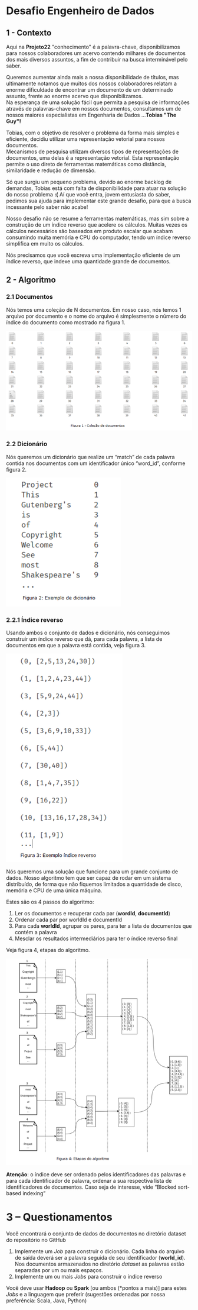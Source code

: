 # Desafio Engenheiro de Dados

## 1 - Contexto 

Aqui na **Projeto22** "conhecimento" é a palavra-chave, disponibilizamos para nossos colaboradores um acervo contendo milhares de documentos dos mais diversos assuntos, a fim de contribuir na busca interminável pelo saber. 

Queremos aumentar ainda mais a nossa disponibilidade de títulos, mas ultimamente notamos que muitos dos nossos colaboradores relatam a enorme dificuldade de encontrar um documento de um determinado assunto, frente ao enorme acervo que disponibilizamos.<br/> 
Na esperança de uma solução fácil que permita a pesquisa de informações através de palavras-chave em nossos documentos, consultamos um de nossos maiores especialistas em Engenharia de Dados ...**Tobias "The Guy"!** 

Tobias, com o objetivo de resolver o problema da forma mais simples e eficiente, decidiu utilizar uma representação vetorial para nossos documentos.<br/>
Mecanismos de pesquisa utilizam diversos tipos de representações de documentos, uma delas é a representação vetorial. Esta representação permite o uso direto de ferramentas matemáticas como distância, similaridade e redução de dimensão. 

Só que surgiu um pequeno problema, devido ao enorme backlog de demandas, Tobias está com falta de disponibilidade para atuar na solução do nosso problema **:(** 
Aí que você entra, jovem entusiasta do saber, pedimos sua ajuda para implementar este grande desafio, para que a busca incessante pelo saber não acabe!

Nosso desafio não se resume a ferramentas matemáticas, mas sim sobre a construção de um índice reverso que acelere os cálculos. Muitas vezes os cálculos necessários são baseados em produto escalar que acabam consumindo muita memória e CPU do computador, tendo um índice reverso simplifica em muito os cálculos.

Nós precisamos que você escreva uma implementação eficiente de um índice reverso, que indexe uma quantidade grande de documentos.



## 2 - Algoritmo
### 2.1 Documentos

Nós temos uma coleção de N documentos. Em nosso caso, nós temos 1 arquivo por documento e o nome do arquivo é simplesmente o número do índice do documento como mostrado na figura 1.


![alt text](images/figura_1.png "")


### 2.2 Dicionário

Nós queremos um dicionário que realize um “match” de cada palavra contida nos documentos com um identificador único “word_id”, conforme figura 2.


![alt text](images/figura_2.png "")


### 2.2.1 Índice reverso

Usando ambos o conjunto de dados e dicionário, nós conseguimos construir um índice reverso que dá, para cada palavra, a lista de documentos em que a palavra está contida, veja figura 3.


![alt text](images/figura_3.png "") 
  

Nós queremos uma solução que funcione para um grande conjunto de dados. Nosso algoritmo tem que ser capaz de rodar em um sistema distribuído, de forma que não fiquemos limitados a quantidade de disco, memória e CPU de uma única máquina.

Estes são os 4 passos do algoritmo:

1. Ler os documentos e recuperar cada par (**wordId**, **documentId**)
2. Ordenar cada par por worldId e documentId
3. Para cada **worldId**, agrupar os pares, para ter a lista de documentos que contém a palavra
4. Mesclar os resultados intermediários para ter o índice reverso final  

Veja figura 4, etapas do algoritmo.


![alt text](images/figura_4.png "")


**Atenção**: o índice deve ser ordenado pelos identificadores das palavras e para cada identificador de palavra, ordenar a sua respectiva lista de identificadores de documentos. 
Caso seja de interesse, vide “Blocked sort-based indexing”


# 3 – Questionamentos
Você encontrará o conjunto de dados de documentos no diretório dataset do repositório no GitHub

1. Implemente um *Job* para construir o dicionário. Cada linha do arquivo de saída deverá ser a palavra seguida de seu identificador (**world_id**). Nos documentos armazenados no diretório *dataset* as palavras estão separadas por um ou mais espaços.
2. Implemente um ou mais *Jobs* para construir o índice reverso

Você deve usar **Hadoop** ou **Spark** [ou ambos (*pontos a mais)] para estes *Jobs* e a linguagem que preferir (sugestões ordenadas por nossa preferência: Scala, Java, Python)

